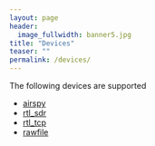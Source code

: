 ```yaml
---
layout: page
header:
  image_fullwidth: banner5.jpg
title: "Devices"
teaser: ""
permalink: /devices/
---
```


The following devices are supported
* [airspy](/devices/airspy)
* [rtl_sdr](/devices/rtl_sdr)
* [rtl_tcp](/devices/rtl_tcp)
* [rawfile](/devices/rawfile)
